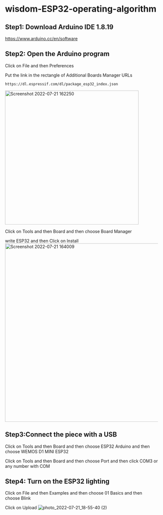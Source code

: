 # wisdom-ESP32-operating-algorithm
## Step1: Download Arduino IDE 1.8.19
https://www.arduino.cc/en/software
## Step2: Open the Arduino program
Click on File and then Preferences

Put the link in the rectangle of Additional Boards Manager URLs
```
https://dl.espressif.com/dl/package_esp32_index.json
```
<img width="440" alt="Screenshot 2022-07-21 162250" src="https://user-images.githubusercontent.com/107959289/180253599-0606ddba-4fb6-438a-8368-d77c95853ce7.png">

Click on Tools and then Board and then choose Board Manager  

write ESP32 and then Click on Install
<img width="586" alt="Screenshot 2022-07-21 164009" src="https://user-images.githubusercontent.com/107959289/180254456-0f5049f6-a102-4c0f-b242-1309c730d111.png">

## Step3:Connect the piece with a USB 
Click on Tools and then Board and then choose ESP32 Arduino and then choose WEMOS D1 MINI ESP32

Click on Tools and then Board and then choose Port and then click COM3 or any number with COM

## Step4: Turn on the ESP32 lighting 
Click on File and then Examples and then choose 01 Basics and then choose Blink

Click on Upload
![photo_2022-07-21_18-55-40 (2)](https://user-images.githubusercontent.com/107959289/180259773-e29f5025-2381-48a7-aeba-fb9d2c29645e.jpg)

